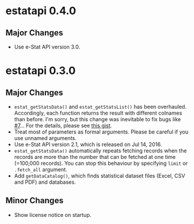 # estatapi 0.4.0

## Major Changes

* Use e-Stat API version 3.0.

# estatapi 0.3.0

## Major Changes

* `estat_getStatsData()` and `estat_getStatsList()` has been overhauled. Accordingly, each function
  returns the result with different colnames than before. I'm sorry, but this change was inevitable
  to fix bugs like [#7](https://github.com/yutannihilation/estatapi/issues/7)... For the details,
  please see [this gist](https://gist.github.com/yutannihilation/e89e3cab6212aa9a390c2c831310ddae).
* Treat most of parameters as formal arguments. Please be careful if you use unnamed arguments.
* Use e-Stat API version 2.1, which is released on Jul 14, 2016.
* `estat_getStatsData()` automatically repeats fetching records when the records are more than the
  number that can be fetched at one time (=100,000 records). You can stop this behaviour by specifying
  `limit` or `.fetch_all` argument.
* Add `getDataCatalog()`, which finds statistical dataset files (Excel, CSV and PDF) and databases.

## Minor Changes

* Show license notice on startup.
